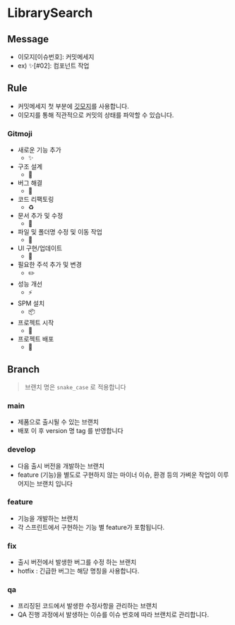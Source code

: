 # LibrarySearch

## Message
- 이모지[이슈번호]: 커밋메세지
- ex) ✨[#02]: 컴포넌트 작업

## Rule
- 커밋메세지 첫 부분에 [깃모지](https://gitmoji.dev/)를 사용합니다.
- 이모지를 통해 직관적으로 커밋의 상태를 파악할 수 있습니다.
### Gitmoji
- 새로운 기능 추가
    - ✨
- 구조 설계
    - 🧱
- 버그 해결
    - 🐛
- 코드 리팩토링
    - ♻️
- 문서 추가 및 수정
    - 📝
- 파일 및 폴더명 수정 및 이동 작업
    - 🚚
- UI 구현/업데이트
    - 💄
- 필요한 주석 추가 및 변경
    - ✏️
- 성능 개선
    - ⚡️
- SPM 설치
    - 📦
- 프로젝트 시작
    - 🚀
- 프로젝트 배포
    - 🎉

## Branch
> 브랜치 명은 `snake_case` 로 적용합니다
### main 
- 제품으로 출시될 수 있는 브랜치
- 배포 이 후 version 명 tag 를 반영합니다
### develop
- 다음 출시 버전을 개발하는 브랜치
- feature (기능)을 별도로 구현하지 않는 마이너 이슈, 환경 등의 가벼운 작업이 이루어지는 브랜치 입니다
### feature
- 기능을 개발하는 브랜치
- 각 스프린트에서 구현하는 기능 별 feature가 포함됩니다.
### fix
- 출시 버전에서 발생한 버그를 수정 하는 브랜치 
- hotfix : 긴급한 버그는 해당 명칭을 사용합니다.
### qa 
- 프리징된 코드에서 발생한 수정사항을 관리하는 브랜치
- QA 진행 과정에서 발생하는 이슈를 이슈 번호에 따라 브랜치로 관리합니다.
